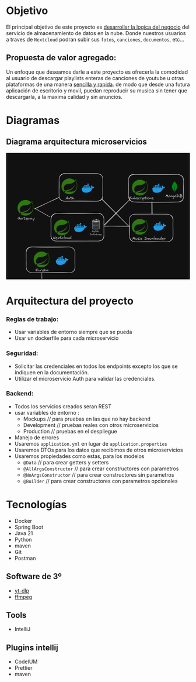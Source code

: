 # Objetivo
El principal objetivo de este proyecto es <u>desarrollar la logica del negocio</u> del servicio de almacenamiento de datos en la nube. Donde nuestros usuarios a traves de ``Nextcloud`` podran subir sus ``fotos``, ``canciones``, ``documentos``, etc...

## Propuesta de valor agregado:
Un enfoque que deseamos darle a este proyecto es ofrecerla la comodidad al usuario de descargar playlists enteras de canciones de youtube u otras plataformas de una manera <u>sencilla y rapida</u>. de modo que desde una futura aplicación de escritorio y movil, puedan reproducir su musica sin tener que descargarla, a la maxima calidad y sin anuncios.

# Diagramas
## Diagrama arquitectura microservicios

![Diagrama](Diagrama_Microservicios.png)

# Arquitectura del proyecto
### Reglas de trabajo:
- Usar variables de entorno siempre que se pueda
- Usar un dockerfile para cada microservicio

### Seguridad:
- Solicitar las credenciales en todos los endpoints excepto los que se indiquen en la documentación.
- Utilizar el microservicio Auth para validar las credenciales.

### Backend:
- Todos los servicios creados seran REST
- usar variables de entorno :
    - Mockups // para pruebas en las que no hay backend
    - Development // pruebas reales con otros microservicios
    - Production // pruebas en el despliegue
- Manejo de errores
- Usaremos ``application.yml`` en lugar de ``application.properties``
- Usaremos DTOs para los datos que recibimos de otros microservicios
- Usaremos propiedades como estas, para los modelos
    - ``@Data`` // para crear getters y setters
    - ``@AllArgsConstructor`` // para crear constructores con parametros
    - ``@NoArgsConstructor`` // para crear constructores sin parametros
    - ``@Builder`` // para crear constructores con parametros opcionales

# Tecnologías
- Docker
- Spring Boot
- Java 21
- Python
- maven
- Git
- Postman

## Software de 3º
- [yt-dlp](https://github.com/yt-dlp/yt-dlp)
- [ffmpeg](https://ffmpeg.org/download.html#build-windows)

## Tools

- IntelliJ

## Plugins intellij

- CodeIUM
- Prettier
- maven
